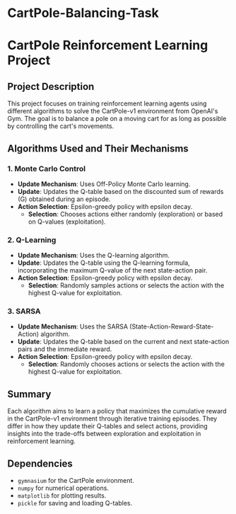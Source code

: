 # CartPole-Balancing-Task

# CartPole Reinforcement Learning Project

## Project Description

This project focuses on training reinforcement learning agents using different algorithms to solve the CartPole-v1 environment from OpenAI's Gym. The goal is to balance a pole on a moving cart for as long as possible by controlling the cart's movements.

## Algorithms Used and Their Mechanisms

### 1. Monte Carlo Control

- **Update Mechanism**: Uses Off-Policy Monte Carlo learning.
- **Update**: Updates the Q-table based on the discounted sum of rewards (G) obtained during an episode.
- **Action Selection**: Epsilon-greedy policy with epsilon decay.
  - **Selection**: Chooses actions either randomly (exploration) or based on Q-values (exploitation).

### 2. Q-Learning

- **Update Mechanism**: Uses the Q-learning algorithm.
- **Update**: Updates the Q-table using the Q-learning formula, incorporating the maximum Q-value of the next state-action pair.
- **Action Selection**: Epsilon-greedy policy with epsilon decay.
  - **Selection**: Randomly samples actions or selects the action with the highest Q-value for exploitation.

### 3. SARSA

- **Update Mechanism**: Uses the SARSA (State-Action-Reward-State-Action) algorithm.
- **Update**: Updates the Q-table based on the current and next state-action pairs and the immediate reward.
- **Action Selection**: Epsilon-greedy policy with epsilon decay.
  - **Selection**: Randomly chooses actions or selects the action with the highest Q-value for exploitation.

## Summary

Each algorithm aims to learn a policy that maximizes the cumulative reward in the CartPole-v1 environment through iterative training episodes. They differ in how they update their Q-tables and select actions, providing insights into the trade-offs between exploration and exploitation in reinforcement learning.

## Dependencies

- `gymnasium` for the CartPole environment.
- `numpy` for numerical operations.
- `matplotlib` for plotting results.
- `pickle` for saving and loading Q-tables.


